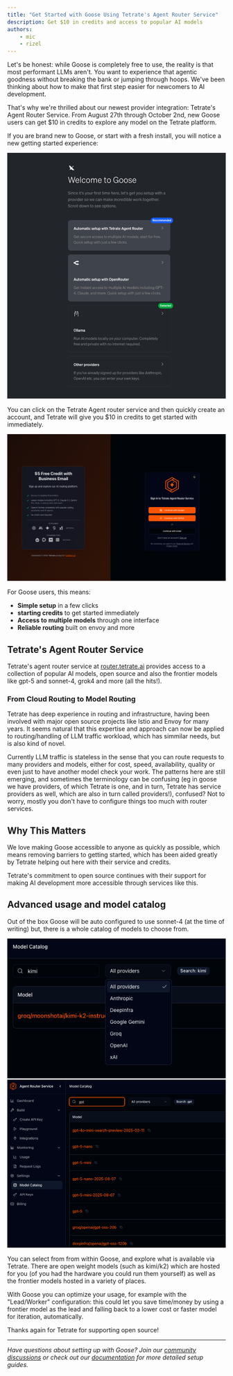 ```yaml
---
title: "Get Started with Goose Using Tetrate's Agent Router Service"
description: Get $10 in credits and access to popular AI models
authors: 
    - mic
    - rizel
---
```


Let's be honest: while Goose is completely free to use, the reality is that most performant LLMs aren't. You want to experience that agentic goodness without breaking the bank or jumping through hoops. We've been thinking about how to make that first step easier for newcomers to AI development.

That's why we're thrilled about our newest provider integration: Tetrate's Agent Router Service. From August 27th through October 2nd, new Goose users can get $10 in credits to explore any model on the Tetrate platform.

<!--truncate-->

If you are brand new to Goose, or start with a fresh install, you will notice a new getting started experience: 

![fresh install](welcome.png)

You can click on the Tetrate Agent router service and then quickly create an account, and Tetrate will give you $10 in credits to get started with immediately. 

![startup](startup.png)

For Goose users, this means:
- **Simple setup** in a few clicks
- **starting credits** to get started immediately
- **Access to multiple models** through one interface
- **Reliable routing** built on envoy and more


## Tetrate's Agent Router Service

Tetrate's agent router service at [router.tetrate.ai](https://router.tetrate.ai/) provides access to a collection of popular AI models, open source and also the frontier models like gpt-5 and sonnet-4, grok4 and more (all the hits!). 

### From Cloud Routing to Model Routing

Tetrate has deep experience in routing and infrastructure, having been involved with major open source projects like Istio and Envoy for many years. It seems natural that this expertise and approach can now be applied to routing/handling of LLM traffic workload, which has simmilar needs, but is also kind of novel. 

Currently LLM traffic is stateless in the sense that you can route requests to many providers and models, either for cost, speed, availability, quality or even just to have another model check your work. The patterns here are still emerging, and sometimes the terminology can be confusing (eg in goose we have providers, of which Tetrate is one, and in turn, Tetrate has service providers as well, which are also in turn called providers!), confused? Not to worry, mostly you don't have to configure things too much with router services. 

## Why This Matters

We love making Goose accessible to anyone as quickly as possible, which means removing barriers to getting started, which has been aided greatly by Tetrate helping out here with their service and credits. 

Tetrate's commitment to open source continues with their support for making AI development more accessible through services like this.

## Advanced usage and model catalog

Out of the box Goose will be auto configured to use sonnet-4 (at the time of writing) but, there is a whole catalog of models to choose from. 

![providers](providers.png)
![gpt5](gpt5.png)

You can select from from within Goose, and explore what is available via Tetrate. There are open weight models (such as kimi/k2) which are hosted for you (of you had the hardware you could run them yourself) as well as the frontier models hosted in a variety of places. 

With Goose you can optimize your usage, for example with the "Lead/Worker" configuration: this could let you save time/money by using a frontier model as the lead and falling back to a lower cost or faster model for iteration, automatically.

Thanks again for Tetrate for supporting open source!

---

*Have questions about setting up with Goose? Join our [community discussions](https://github.com/block/goose/discussions) or check out our [documentation](https://block.github.io/goose/docs/) for more detailed setup guides.*

<head>
  <meta property="og:title" content="Get Started with Goose Using Tetrate's Agent Router Service" />
  <meta property="og:type" content="article" />
  <meta property="og:url" content="https://block.github.io/goose/blog/2025/08/25/get-started-for-free-with-tetrate" />
  <meta property="og:description" content="Start using Goose today with Tetrate's agent router service. Get $10 in credits and access to popular AI models including Sonnet 4." />
  <meta name="twitter:card" content="summary_large_image" />
  <meta property="twitter:domain" content="block.github.io/goose" />
  <meta name="twitter:title" content="Get Started with Goose Using Tetrate's Agent Router Service" />
  <meta name="twitter:description" content="Start using Goose today with Tetrate's agent router service. Get $10 in credits and access to popular AI models including Sonnet 4, with the reliability of proven cloud routing expertise." />
</head>
